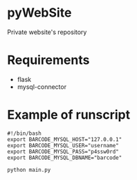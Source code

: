 # pyWebSite
Private website's repository

# Requirements
 - flask
 - mysql-connector

# Example of runscript
``` 
#!/bin/bash
export BARCODE_MYSQL_HOST="127.0.0.1"
export BARCODE_MYSQL_USER="username"
export BARCODE_MYSQL_PASS="p4ssw0rd"
export BARCODE_MYSQL_DBNAME="barcode"

python main.py
```